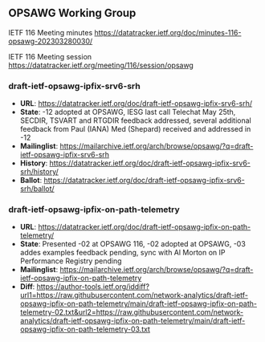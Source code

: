 ## OPSAWG Working Group

IETF 116 Meeting minutes
https://datatracker.ietf.org/doc/minutes-116-opsawg-202303280030/

IETF 116 Meeting session
https://datatracker.ietf.org/meeting/116/session/opsawg

### draft-ietf-opsawg-ipfix-srv6-srh
* **URL**: https://datatracker.ietf.org/doc/draft-ietf-opsawg-ipfix-srv6-srh/
* **State**: -12 adopted at OPSAWG, IESG last call Telechat May 25th, SECDIR, TSVART and RTGDIR feedback addressed, several additional feedback from Paul (IANA) Med (Shepard) received and addressed in -12
* **Mailinglist**: https://mailarchive.ietf.org/arch/browse/opsawg/?q=draft-ietf-opsawg-ipfix-srv6-srh
* **History**: https://datatracker.ietf.org/doc/draft-ietf-opsawg-ipfix-srv6-srh/history/
* **Ballot**: https://datatracker.ietf.org/doc/draft-ietf-opsawg-ipfix-srv6-srh/ballot/

### draft-ietf-opsawg-ipfix-on-path-telemetry
* **URL**: https://datatracker.ietf.org/doc/draft-ietf-opsawg-ipfix-on-path-telemetry/
* **State**: Presented -02 at OPSAWG 116, -02 adopted at OPSAWG, -03 addes examples feedback pending, sync with Al Morton on IP Performance Registry pending
* **Mailinglist**: https://mailarchive.ietf.org/arch/browse/opsawg/?q=draft-ietf-opsawg-ipfix-on-path-telemetry
* **Diff**: https://author-tools.ietf.org/iddiff?url1=https://raw.githubusercontent.com/network-analytics/draft-ietf-opsawg-ipfix-on-path-telemetry/main/draft-ietf-opsawg-ipfix-on-path-telemetry-02.txt&url2=https://raw.githubusercontent.com/network-analytics/draft-ietf-opsawg-ipfix-on-path-telemetry/main/draft-ietf-opsawg-ipfix-on-path-telemetry-03.txt